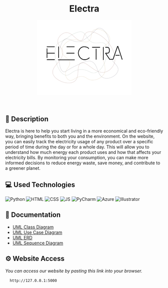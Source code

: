 
<h1 align="center" >Electra</h1>

<p align = "center">
  <img src="Electra/static/images/Electra-Logo-Black.png" alt="Electra's Logo" width=300px>
</p>

<br>


## 📝 Description
  <p>Electra is here to help you start living in a more economical and eco-friendly way, bringing benefits to both you and the environment. On the website, you can easily track the electricity usage of any product over a specific period of time during the day or for a whole day. This will allow you to understand how much energy each product uses and how that affects your electricity bills. By monitoring your consumption, you can make more informed decisions to reduce energy waste, save money, and contribute to a greener planet.</p>

## 💻 Used Technologies
  <p align="left"> 
    <img src="https://img.icons8.com/?size=100&id=13441&format=png&color=000000" alt="Python" width="50px"/>
    <img src="https://img.icons8.com/?size=100&id=4799&format=png&color=000000" alt="HTML" height="50px"/> 
    <img src="https://img.icons8.com/?size=100&id=21278&format=png&color=000000" alt="CSS" width=50px />
    <img src="https://img.icons8.com/?size=100&id=108784&format=png&color=000000" alt="JS" width="50px" />
    <img src="https://img.icons8.com/?size=100&id=vinpBD5oA3b4&format=png&color=000000" alt="PyCharm" height="50px"/>
    <img src="https://img.icons8.com/?size=100&id=VLKafOkk3sBX&format=png&color=000000" alt="Azure" width="50px"/>
    <img src="https://img.icons8.com/?size=100&id=13631&format=png&color=000000" alt="Illustrator" width=50px/>
  
  </p>


  
## 📁 Documentation
  <ul>
    <li><a href="https://lucid.app/lucidchart/c16fb2cd-05d5-4a2a-8190-4b8211447798/edit?invitationId=inv_9751bb17-de94-426e-ac88-5336a1c9451d">UML Class Diagram</a></li>
    <li><a href="https://lucid.app/lucidchart/7c9e3fec-a61a-40bd-9276-96dbd3330781/edit?invitationId=inv_0133f950-8587-4256-9ac8-8fb4a3db0744">UML Use Case Diagram</a></li>
    <li><a href="https://lucid.app/lucidchart/86daaeb7-925c-4375-a97d-212cd3af080f/edit?invitationId=inv_48c1a19d-6ada-4faa-b159-ba9f5f508a7a">UML ERD</a></li>
    <li><a href="https://lucid.app/lucidchart/629eb1e4-440f-411d-ac6c-52d816e17829/edit?invitationId=inv_a4cca746-0be0-486b-8e10-6b511e400889">UML Sequence Diagram</a></li>
    
   </ul>


## ⚙ Website Access

*You can access our website by pasting this link into your browser.*
```
  http://127.0.0.1:5000
```

